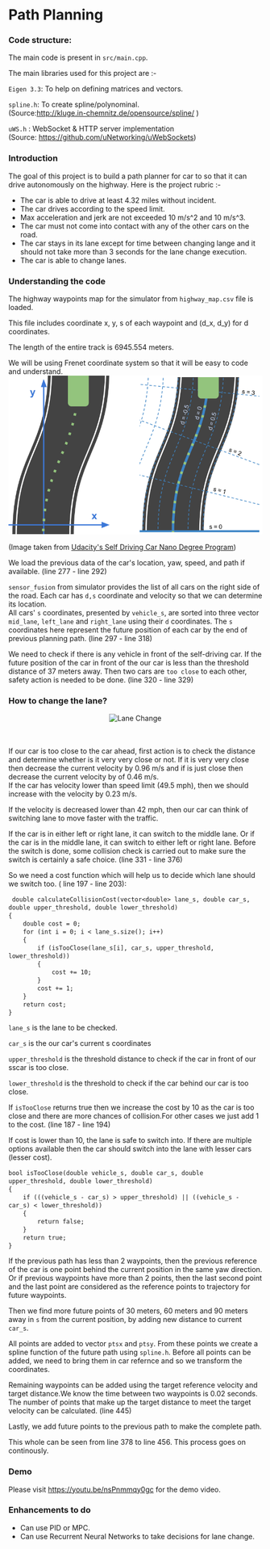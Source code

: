 # Path Planning
### Code structure:

The main code is present in `src/main.cpp`.

The main libraries used for this project are :- 

`Eigen 3.3`: To help on defining matrices and vectors.

`spline.h`: To create spline/polynominal.
<br>(Source:http://kluge.in-chemnitz.de/opensource/spline/ )

`uWS.h` : WebSocket & HTTP server implementation 
<br>(Source: https://github.com/uNetworking/uWebSockets)


### Introduction
The goal of this project is to build a path planner for car to so that it can drive autonomously on the highway. Here is the project rubric :-
- The car is able to drive at least 4.32 miles without incident.
- The car drives according to the speed limit.
- Max acceleration and jerk are not exceeded 10 m/s^2 and 10 m/s^3.
- The car must not come into contact with any of the other cars on the road.
- The car stays in its lane except for time between changing lange and it should not take more than 3 seconds for the lane change execution.
- The car is able to change lanes.

### Understanding the code

The highway waypoints map for the simulator from `highway_map.csv` file is loaded.

This file includes coordinate x, y, s of each waypoint and (d_x, d_y) for d coordinates.

The length of the entire track is 6945.554 meters.

We will be using Frenet coordinate system so that it will be easy to code and understand.
![Frenet Coordinates](/assets/FreNet.png?raw=true "Frenet Coordinates")

(Image taken from [Udacity's Self Driving Car Nano Degree Program](https://www.udacity.com/drive))

 We load the previous data of the car's location, yaw, speed, and path
 if available. (line 277 - line 292)
 
 
 `sensor_fusion` from simulator provides the list of all cars on the right side of the road. Each car has `d,s` coordinate and velocity so that we can determine its location.
 <br> All cars' `s` coordinates, presented by `vehicle_s`, are sorted into three vector `mid_lane`, `left_lane` and `right_lane` using their `d` coordinates. The `s` coordinates here represent the future position of each car by the end of
  previous planning path. (line 297 - line 318)
 
 We need to check if there is any vehicle in front of the self-driving car.
 If the future position of the car in front of the our car is less than the threshold distance of 37 meters away. Then two cars  are `too close` to each other, safety action is needed to be done. (line 320 - line 329)
 
### How to change the lane?
 <p align="center">
  <img src="https://media.giphy.com/media/xUOxf44pUXfq4BxpbG/giphy.gif?raw=true" alt="Lane Change"/>
</p>
 <br><br>If our car is too close to the car ahead, first action is to check the distance and determine whether is it very very close or not. If it is very very close then decrease the current velocity by 0.96 m/s and if is just close then decrease the current velocity by of 0.46 m/s. 
 <br>If the car has velocity lower than speed limit (49.5 mph), then we should increase with the velocity by 0.23 m/s.
 
 If the velocity is decreased lower than 42 mph, then our car 
 can think of switching lane to move faster with the traffic.
 
 If the car is in either left or right lane, it can switch to the middle lane. Or if the car is in the middle lane, it can switch to either left or right lane. Before the switch is done, some collision check is carried out to make sure the switch is certainly a safe choice. (line 331 - line 376)
 
 So we need a cost function which will help us to decide which lane should we switch too. ( line 197 - line 203):
 
```
 double calculateCollisionCost(vector<double> lane_s, double car_s, double upper_threshold, double lower_threshold)
{
	double cost = 0;
	for (int i = 0; i < lane_s.size(); i++)
	{
		if (isTooClose(lane_s[i], car_s, upper_threshold, lower_threshold))
		{
			cost += 10;
		}
		cost += 1;
	}
	return cost;
}
```
 `lane_s` is the lane to be checked.
 
 `car_s` is the our car's current s coordinates
 
 `upper_threshold` is the threshold distance to check if the car in front of our sscar is too close.
 
 `lower_threshold` is the threshold to check if the car behind our car is too close.
 
 If `isTooClose` returns true then we increase the cost by 10 as the car is too close and there are more chances of collision.For other cases we just add 1 to the cost. (line 187 - line 194)

 If cost is lower than 10, the lane is safe to switch into. If there are multiple options available then the car should switch into the lane with lesser cars (lesser cost).
```
bool isTooClose(double vehicle_s, double car_s, double upper_threshold, double lower_threshold)
{
	if (((vehicle_s - car_s) > upper_threshold) || ((vehicle_s - car_s) < lower_threshold))
	{
		return false;
	}
	return true;
}
```


If the previous path has less than 2 waypoints, then the previous reference of the car is one point 
 behind the current position in the same yaw direction. 
 <br>Or if previous waypoints have more than 2 points, then the last second point and the last point are considered as the reference points to trajectory for future waypoints.
 
 Then we find more future points of 30 meters, 60 meters and 90 meters away in `s` from the current position, by adding new distance to current `car_s`.

All points are added to vector `ptsx` and `ptsy`. From these points we create a spline function of the future path using `spline.h`. Before all points can be added, we need to bring them in car refernce and so we transform the coordinates.


Remaining waypoints can be added using the target reference velocity and target distance.We know the time between two waypoints is 0.02 seconds. The number of points that make up the target distance to meet the target velocity can be calculated. (line 445)

Lastly, we add future points to the previous path to make the complete path.

This whole can be seen from line 378 to line 456.
This process goes on continously.

### Demo

Please visit https://youtu.be/nsPnmmqy0gc for the demo video.

### Enhancements to do
- Can use PID or MPC.
- Can use Recurrent Neural Networks to take decisions for lane change.
